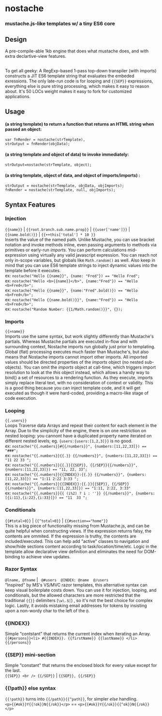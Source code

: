 # nostache
### mustache.js-like templates w/ a tiny ES6 core

## Design
A pre-compile-able 1kb engine that does what mustache does, and with extra declartive-view features. <br /> <br />

To get all geeky: A RegExp-based 1-pass top-down transpiler (with imports) constructs a JIT ES6 template string that evaluates the embeded exressions. The only late-run code is for looping and `{{SEP}}` expressions, everything else is pure string processing, which makes it easy to reason about. It's 50 LOCs weight makes it easy to fork for customized applications.



## Usage
#### (a string template) to return a function that returns an HTML string when passed an object: <br />
```
var fnRender = nostache(strTemplate),
strOutput = fnRender(objData);
````

#### (a string template and object of data) to invoke immediately:<br />
`strOutput=nostache(strTemplate, object);`

#### (a string template, object of data, and object of imports/imports) :
`strOutput = nostache(strTemplate, objData, objImports);` <br />
`fnRender = nostache(strTemplate, null, objImports);` 


## Syntax Features

### Injection
`{{name}}` | `{{root.branch.sub.name.prop}}` | `{{user['name']}}` | `{{name.bold()}}` | `{{++this['total'] * 10 }}` <br />
Inserts the value of the named path. Unlike Mustache, you can use bracket notation and invoke methods inline, even passing arguments to methods via primitives or early-run _imports_. You can perform calculations mid-expression using virtually any valid javascript expression. You can reach not only in-scope variables, but globals like `Math.random()` as well. Also keep in mind that you can use ES6 template strings to inject dynamic values into the template before it executes.
<br /> ex: `nostache("Hello {{name}}", {name: "Fred"}) == "Hello Fred";`
<br /> ex: `nostache("Hello <b>{{name}}</b>", {name:"Fred"}) == "Hello <b>Fred</b>";`
<br /> ex: `nostache("Hello {{name}}", {name:"Fred".bold()}) == "Hello <b>Fred</b>";`
<br /> ex: `nostache("Hello {{name.bold()}}", {name:"Fred"}) == "Hello <b>Fred</b>";`
<br /> ex: `nostache("Random Number: {{1/Math.random()}}", {});`



### Imports
`{{>name}}` <br />
Imports use the same syntax, but work slightly differently than Mustache's partials. Whereas Mustache partials are executed in-flow and with surrounding context, Nostache imports run globally just prior to templating. Global (flat) processing executes much faster than Mustache's, but also means that Nostache imports cannot import other imports. All imported values should be directed properties of the _imports_ object (no nested sub-objects). You can omit the _imports_ object at call-time, which triggers import resolution to look at the _this_ object instead, which allows a handy way to bind() a set of resources to a rendering function. As they execute, imports simply replace literal text, with no consideration of context or validity. This is a good thing because you can inject template code, and it will get executed as though it were hard-coded, providing a macro-like stage of code execution.


### Looping
`{{.users}}` <br />
Loops Traverse data Arrays and repeat their content for each element in the Array.
Due to the simplicity of the engine, there is on one restriction on nested looping: you cannont have a duplicated property name iterated on different nested levels; eg. `{users:{users:[1,2,3]}}` is no good.
<br /> ex: ` nostache("{{.numbers}}#{{/numbers}}", {numbers:[11,22,33]}) == "###"; `
<br /> ex: ` nostache("{{.numbers}}{{.}} {{/numbers}}", {numbers:[11,22,33]}) == "11 22 33 "; `
<br /> ex: ` nostache("{{.numbers}}{{.}}{{SEP}}, {{/SEP}}{{/numbers}}", {numbers:[11,22,33]}) == "11, 22, 33"; `
<br /> ex: ` nostache("{{.numbers}}{{INDEX}}:{{.}} {{/numbers}}", {numbers:[11,22,33]}) == "1:11 2:22 3:33 "; `
<br /> ex: ` nostache("{{.numbers}}{{INDEX}}:{{.}}{{SEP}}, {{/SEP}}{{/numbers}}", {numbers:[11,22,33]}) == "1:11, 2:22, 3:33" `
<br /> ex: ` nostache("{{.numbers}}{{ (i%2) ? i : ''}} {{/numbers}}", {numbers:[{i:11},{i:22},{i:33}]}) == "11  33 "; `


### Conditionals
`{{#total>0}}` | `{{^total>0}}` | `{{#section=="home"}}` <br />
This is a big piece of functionality missing from Mustache.js, and can be quite helpful when constructing views. If the expression returns falsy, the contents are ommited. If the expression is truthy, the contents are included/executed. This can help add "active" classes to navigation and show/hide sections content according to task/location/time/etc. Logic in the template allow declarative view definition and eliminates the need for DOM-binding to achieve view updates.


### Razor Syntax
`@lname, @fname` | ` @#users  @INDEX: @name  @/users` <br />
"Inspired" by MS's VS/MVC razor templates, this alternative syntax can keep visual boilerplate costs down. You can use it for injection, looping, and conditionals, but the allowed characters are more restricted that the traditional `{{}}` delimiters (`\w\.$|`) , so it's not the best choice for complex logic. Lastly, it avoids mistaking email addresses for tokens by insisting upon a non-wordy char to the left of the `@`.


### {{INDEX}}
  Simple "contstant" that returns the current index when iterating an Array.  <br />
    `{{#persons}}<li> #{{INDEX}}. {{firstName}} {{lastName}} </li> {{/persons}}`


### {{SEP}} mini-section
   Simple "constant" that returns the enclosed block for every value except for the last. <br />
    `{{SEP}} <br /> {{/SEP}}` |  `{{SEP}}, {{/SEP}}`


### {{!path}} else syntax
  `{{!path}}` turns into `{{/path}}{{^path}}`, for simpler _else_ handling. <br />
    `<p>{{#ok}}Y{{!ok}}N{{/ok}}</p>` == `<p>{{#ok}}Y{{/ok}}{{^ok}}N{{/ok}}</p>`
    








